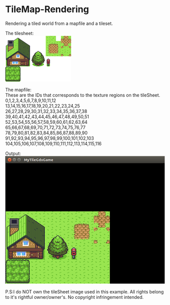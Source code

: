 # TileMap-Rendering
Rendering a tiled world from a mapfile and a tileset. 

The tilesheet:<br />
![tileset](tilemap.png)


The mapfile:<br />
These are the IDs that corresponds to the texture regions on the tileSheet.<br />
0,1,2,3,4,5,6,7,8,9,10,11,12<br />
13,14,15,16,17,18,19,20,21,22,23,24,25<br />
26,27,28,29,30,31,32,33,34,35,36,37,38<br />
39,40,41,42,43,44,45,46,47,48,49,50,51<br />
52,53,54,55,56,57,58,59,60,61,62,63,64<br />
65,66,67,68,69,70,71,72,73,74,75,76,77<br />
78,79,80,81,82,83,84,85,86,87,88,89,90<br />
91,92,93,94,95,96,97,98,99,100,101,102,103<br />
104,105,106,107,108,109,110,111,112,113,114,115,116<br />


Output:<br />
![output](tiledWorld.png)




P.S:I do NOT own the tileSheet image used in this example. All rights belong to it's rightful owner/owner's. No copyright infringement intended. 

